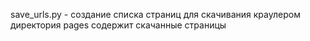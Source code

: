 save_urls.py - создание списка страниц для скачивания краулером
директория pages содержит скачанные страницы
